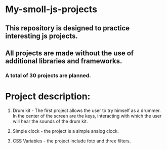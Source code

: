 # My-smoll-js-projects

## This repository is designed to practice interesting js projects.

## All projects are made without the use of additional libraries and frameworks.
### A total of 30 projects are planned.


# Project description:

1) Drum kit - The first project allows the user to try himself as a drummer. In the center of the screen are the keys, interacting with which the user will hear the sounds of the drum kit.

2) Simple clock - the project is a simple analog clock.

3) CSS Variables - the project include foto and three filters.